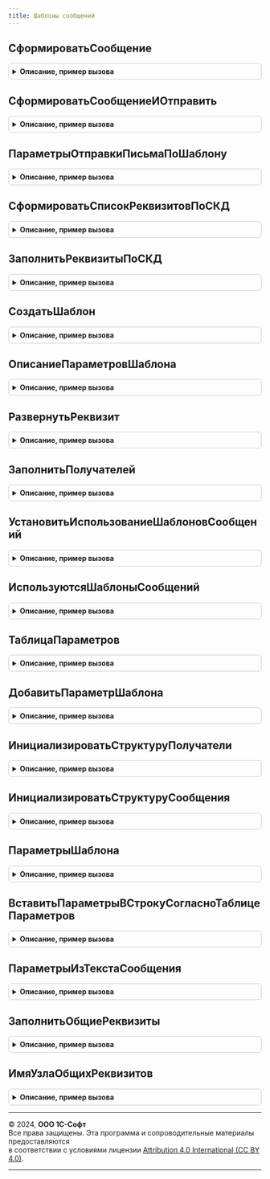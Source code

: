 ```yaml
---
title: Шаблоны сообщений
---
```



## СформироватьСообщение
<details style="margin: 1em 0; padding: 0.5em; border: 1px solid #ccc; border-radius: 6px;">

<summary style="font-weight: bold; cursor: pointer;">Описание, пример вызова</summary>

```bsl

// Создает сообщение на основании предмета по шаблону сообщения.
//
// Параметры:
//  Шаблон                   - СправочникСсылка.ШаблоныСообщений - ссылка на шаблон сообщения.
//  Предмет                  - Произвольный - объект основание для шаблона сообщений, типы объектов перечислены в
//                                            определяемом типе ПредметШаблонаСообщения.
//  УникальныйИдентификатор  - УникальныйИдентификатор - идентификатор формы, необходим для размещения вложений во
//                                            временном хранилище при клиент-серверном вызове. Если вызов
//                                            происходит только на сервере, то можно использовать любой идентификатор.
//  ДополнительныеПараметры  - Структура - список дополнительных параметров, который будет передан в параметр
//                                         Сообщение в процедурах ПриФормированииСообщения в момент создания сообщения:
//      * ЗначенияПараметровСКД - Структура - значения параметров СКД, состав и значения реквизитов
//                                            для формируемого шаблона определяется средствами СКД.
//      * ПреобразовыватьHTMLДляФорматированногоДокумента - Булево - необязательный, по умолчанию Ложь, определяет
//                      необходимо ли преобразование HTML текста сообщения содержащего картинки в тексте письма из-за
//                      особенностей вывода изображений в форматированном документе.
//
// Возвращаемое значение:
//  Структура - подготовленное сообщение на основание шаблона для отправки:
//    * Тема - Строка - тема письма
//    * Текст - Строка - текст письма
//    * Получатель - СписокЗначений - получатели письма, где в значении электронная почта получателя, а
//                                    в представлении получатель письма.
//                 - Массив из см. НовыйПолучателиПисьма - если в процедуре ПриОпределенииНастроек
//                   общего модуля ШаблоныСообщенийПереопределяемый свойство РасширенныйСписокПолучателей равно Истина.
//    * ДополнительныеПараметры - Структура - параметры шаблона сообщения.
//    * Вложения - ТаблицаЗначений:
//       ** Представление - Строка - имя файла вложения.
//       ** АдресВоВременномХранилище - Строка - адрес двоичных данных вложения во временном хранилище.
//       ** Кодировка - Строка - кодировка вложения (используется, если отличается от кодировки письма).
//       ** Идентификатор - Строка - необязательный,  идентификатор вложения, используется для хранения
//                                   картинок, отображаемых в теле письма.
//
Функция СформироватьСообщение(Шаблон, Предмет, УникальныйИдентификатор, ДополнительныеПараметры = Неопределено) Экспорт
```

Пример вызова
```bsl
Результат = ШаблоныСообщений.СформироватьСообщение(Шаблон, Предмет, УникальныйИдентификатор, ДополнительныеПараметры);
```
</details>

## СформироватьСообщениеИОтправить
<details style="margin: 1em 0; padding: 0.5em; border: 1px solid #ccc; border-radius: 6px;">

<summary style="font-weight: bold; cursor: pointer;">Описание, пример вызова</summary>

```bsl

// Отправляет сообщение почты или SMS на основании предмета по шаблону сообщения.
//
// Параметры:
//  Шаблон                   - СправочникСсылка.ШаблоныСообщений - ссылка на шаблон сообщения.
//  Предмет                  - Произвольный - объект основание для шаблона сообщений, типы объектов перечислены в
//                                            определяемом типе ПредметШаблонаСообщения.
//  УникальныйИдентификатор  - УникальныйИдентификатор - идентификатор формы, необходим для размещения вложений во
//                                                       временном хранилище.
//  ДополнительныеПараметры  - см. ПараметрыОтправкиПисьмаПоШаблону
//
// Возвращаемое значение:
//   см. ШаблоныСообщенийСлужебный.РезультатОтправкиПисьма
//
Функция СформироватьСообщениеИОтправить(Шаблон, Предмет, УникальныйИдентификатор, Экспорт
```

Пример вызова
```bsl
Результат = ШаблоныСообщений.СформироватьСообщениеИОтправить(Шаблон, Предмет, УникальныйИдентификатор, );
```
</details>

## ПараметрыОтправкиПисьмаПоШаблону
<details style="margin: 1em 0; padding: 0.5em; border: 1px solid #ccc; border-radius: 6px;">

<summary style="font-weight: bold; cursor: pointer;">Описание, пример вызова</summary>

```bsl

// Возвращает список обязательных дополнительных параметров, для процедуры СформироватьСообщениеИОтправить.
// Список параметров может быть расширен, для сквозной передачи в составе параметра Сообщение
// процедур ПриФормированииСообщения и последующего использования их значений при создании сообщения.
//
// Возвращаемое значение:
//  Структура:
//   * ПреобразовыватьHTMLДляФорматированногоДокумента - Булево - необязательный, по умолчанию Ложь, определяет,
//                      необходимо ли преобразование HTML-текста сообщения, содержащего картинки в тексте письма, из-за
//                      особенностей вывода изображений в форматированном документе.
//   * УчетнаяЗапись - Неопределено
//                 - СправочникСсылка.УчетныеЗаписиЭлектроннойПочты - электронная почта
//                       для отправки письма, сформированного по шаблону.
//   * ОтправитьСразу - Булево - если Ложь, то письмо будет помещено в папку Исходящих
//                                  и отправлено при общей отправке писем. Только при отправке через Взаимодействие.
//                                  Значение по умолчанию, Ложь.
//   * ЗначенияПараметровСКД - Структура - значения параметров СКД, состав и значения реквизитов
//                                         для формируемого шаблона определяется средствами СКД.
//
Функция ПараметрыОтправкиПисьмаПоШаблону() Экспорт
```

Пример вызова
```bsl
Результат = ШаблоныСообщений.ПараметрыОтправкиПисьмаПоШаблону() 
```
</details>

## СформироватьСписокРеквизитовПоСКД
<details style="margin: 1em 0; padding: 0.5em; border: 1px solid #ccc; border-radius: 6px;">

<summary style="font-weight: bold; cursor: pointer;">Описание, пример вызова</summary>

```bsl

// Заполняет список реквизитов шаблона сообщений на основание макета СКД.
//
// 	Параметры:
//    Реквизиты  - ДеревоЗначений - заполняемый список реквизитов.
//    Макет      - СхемаКомпоновкиДанных - макет СКД.
//
Процедура СформироватьСписокРеквизитовПоСКД(Реквизиты, Макет) Экспорт
```

Пример вызова
```bsl
ШаблоныСообщений.СформироватьСписокРеквизитовПоСКД(Реквизиты, Макет) 
```
</details>

## ЗаполнитьРеквизитыПоСКД
<details style="margin: 1em 0; padding: 0.5em; border: 1px solid #ccc; border-radius: 6px;">

<summary style="font-weight: bold; cursor: pointer;">Описание, пример вызова</summary>

```bsl

// Заполняет список реквизитов шаблона сообщений на основании макета СКД.
//
// Параметры:
//  Реквизиты        - Соответствие - список реквизитов.
//  Предмет          - Произвольный - ссылка на объект основание для шаблона сообщений.
//  ПараметрыШаблона - см. ПараметрыШаблона.
//
Процедура ЗаполнитьРеквизитыПоСКД(Реквизиты, Предмет, ПараметрыШаблона) Экспорт
```

Пример вызова
```bsl
ШаблоныСообщений.ЗаполнитьРеквизитыПоСКД(Реквизиты, Предмет, ПараметрыШаблона) 
```
</details>

## СоздатьШаблон
<details style="margin: 1em 0; padding: 0.5em; border: 1px solid #ccc; border-radius: 6px;">

<summary style="font-weight: bold; cursor: pointer;">Описание, пример вызова</summary>

```bsl

// Создать шаблон сообщения.
//
// Параметры:
//  Наименование     - Строка - наименование шаблона.
//  ПараметрыШаблона - см. ШаблоныСообщений.ОписаниеПараметровШаблона
//
// Возвращаемое значение:
//  СправочникСсылка.ШаблоныСообщений - ссылка на созданный шаблон.
//
Функция СоздатьШаблон(Наименование, ПараметрыШаблона) Экспорт
```

Пример вызова
```bsl
Результат = ШаблоныСообщений.СоздатьШаблон(Наименование, ПараметрыШаблона) 
```
</details>

## ОписаниеПараметровШаблона
<details style="margin: 1em 0; padding: 0.5em; border: 1px solid #ccc; border-radius: 6px;">

<summary style="font-weight: bold; cursor: pointer;">Описание, пример вызова</summary>

```bsl

// Возвращает описание параметров шаблона.
//
// Возвращаемое значение:
//  Структура:
//   * Наименование - Строка - наименование шаблона сообщений.
//   * Текст        - Строка - текст шаблона письма или сообщения SMS.
//   * Тема         - Строка - текст темы письма. Только для шаблонов электронной почты.
//   * ТипШаблона   - Строка - тип шаблона. Варианты: "Письмо","SMS".
//   * Назначение   - Строка - представление предмет шаблона сообщений. Например, Заказ покупателя.
//   * ПолноеИмяТипаНазначения - Строка - предмет шаблона сообщений. Если указан полный путь к объекту метаданных, то в шаблоне
//                                        в качестве параметров будут доступны все его реквизиты. Например, Документ.ЗаказПокупателя.
//   * ФорматПисьма    - ПеречислениеСсылка.СпособыРедактированияЭлектронныхПисем- формат письма HTML или обычный текст.
//                                         Только для шаблонов электронной почты.
//   * УпаковатьВАрхив - Булево - если Истина, то печатные формы и вложения будут упакованы в архив при отправке.
//                                Только для шаблонов электронной почты.
//   * ТранслитерироватьИменаФайлов - Булево - печатные формы и файлы, вложенные в письмо будут иметь имена, содержащие
//                                             только латинские буквы и цифры, для возможности переноса между
//                                             различными операционными системами. Например, файл "Счет на оплату.pdf" будет
//                                             сохранен с именем "Schet na oplaty.pdf". Только для шаблонов электронной почты.
//   * ФорматыВложений - СписокЗначений - список форматов вложений. Только для шаблонов электронной почты.
//   * Вложения - Соответствие из КлючИЗначение:
//      ** Ключ - Строка - имя файла с расширением (например, image.png). Наименование будет без расширения.
//                         Или идентификатор картинки в html-письме (без cid).
//      ** Значение - Строка - адрес, указывающий на двоичные данные файла во временном хранилище.
//   * КомандыПечати - Массив из Строка - уникальные идентификаторы печатных форм
//   * ВладелецШаблона - ОпределяемыйТип.ВладелецШаблонаСообщения - владелец контекстного шаблона.
//   * ШаблонПоВнешнейОбработке - Булево - если Истина, то шаблон формируется внешней обработкой.
//   * ВнешняяОбработка - СправочникСсылка.ДополнительныеОтчетыИОбработки - внешняя обработка, в которой содержится шаблон.
//   * ПодписьИПечать   - Булево - добавляет факсимильную подпись и печать в печатную форму. Только для шаблонов
//                                 электронной почты.
//   * ДобавлятьПрисоединенныеФайлы - Булево - если Истина, то к вложениям письма будут добавлены все
//                                              присоединенные файлы предмета-владельца.
//
Функция ОписаниеПараметровШаблона() Экспорт
```

Пример вызова
```bsl
Результат = ШаблоныСообщений.ОписаниеПараметровШаблона() 
```
</details>

## РазвернутьРеквизит
<details style="margin: 1em 0; padding: 0.5em; border: 1px solid #ccc; border-radius: 6px;">

<summary style="font-weight: bold; cursor: pointer;">Описание, пример вызова</summary>

```bsl

// Создает подчиненные реквизиты у ссылочного реквизита в дереве значений
//
// Параметры:
//  Имя					 - Строка - имя ссылочного реквизита, в дереве значений у которого необходимо добавить подчиненные реквизиты.
//  Узел				 - КоллекцияСтрокДереваЗначений - узел в дереве значений, для которого необходимо создать дочерние элементы.
//  СписокРеквизитов	 - Строка - список добавляемых реквизитов через запятую, если указано, то будет добавлены только они.
//  ИсключаяРеквизиты	 - Строка - список исключаемых реквизитов через запятую.
//
Процедура РазвернутьРеквизит(Имя, Узел, СписокРеквизитов = "", ИсключаяРеквизиты = "") Экспорт
```

Пример вызова
```bsl
ШаблоныСообщений.РазвернутьРеквизит(Имя, Узел, СписокРеквизитов, ИсключаяРеквизиты);
```
</details>

## ЗаполнитьПолучателей
<details style="margin: 1em 0; padding: 0.5em; border: 1px solid #ccc; border-radius: 6px;">

<summary style="font-weight: bold; cursor: pointer;">Описание, пример вызова</summary>

```bsl

// Добавляет актуальные адреса почты или номера телефонов из контактной информации объекта в список получателей.
// В выборку адресов почты или номеров телефонов попадают только актуальные сведения,
// т.к. нет смысла отправлять письма или сообщения SMS на архивные данные.
//
// Параметры:
//  ПолучателиПисьма        - ТаблицаЗначений - список получателей письма или сообщения SMS
//  ПредметСообщения        - Произвольный - объект-родитель, у которого есть реквизиты, содержащие контактную информацию.
//  ИмяРеквизита            - Строка - имя реквизита в объекте-родителе, из которого следует получить адреса почты или
//                                     номера телефонов.
//  ТипКонтактнойИнформации - ПеречислениеСсылка.ТипыКонтактнойИнформации - если тип Адрес, то будут добавлены адреса
//                                                                          почты, если Телефон, то номера телефонов.
//  ВариантОтправки - Строка - вариант отправки для получателя письма: Кому, Копия, СкрытаяКопия, ОбратныйАдрес;
//
Процедура ЗаполнитьПолучателей(ПолучателиПисьма, ПредметСообщения, ИмяРеквизита, Экспорт
```

Пример вызова
```bsl
ШаблоныСообщений.ЗаполнитьПолучателей(ПолучателиПисьма, ПредметСообщения, ИмяРеквизита, );
```
</details>

## УстановитьИспользованиеШаблоновСообщений
<details style="margin: 1em 0; padding: 0.5em; border: 1px solid #ccc; border-radius: 6px;">

<summary style="font-weight: bold; cursor: pointer;">Описание, пример вызова</summary>

```bsl

// Включает/выключает формирование сообщений по ранее созданным шаблонам.
//
// Параметры:
//   Значение - Булево - если Истина, то шаблоны сообщений доступны для использования.
//
Процедура УстановитьИспользованиеШаблоновСообщений(Значение) Экспорт
```

Пример вызова
```bsl
ШаблоныСообщений.УстановитьИспользованиеШаблоновСообщений(Значение) 
```
</details>

## ИспользуютсяШаблоныСообщений
<details style="margin: 1em 0; padding: 0.5em; border: 1px solid #ccc; border-radius: 6px;">

<summary style="font-weight: bold; cursor: pointer;">Описание, пример вызова</summary>

```bsl

// Проверяет возможность использования механизма шаблонов сообщений.
//
// Возвращаемое значение:
//   Булево - если Истина, то шаблоны сообщений доступны для использования.
//
Функция ИспользуютсяШаблоныСообщений() Экспорт
```

Пример вызова
```bsl
Результат = ШаблоныСообщений.ИспользуютсяШаблоныСообщений() 
```
</details>

## ТаблицаПараметров
<details style="margin: 1em 0; padding: 0.5em; border: 1px solid #ccc; border-radius: 6px;">

<summary style="font-weight: bold; cursor: pointer;">Описание, пример вызова</summary>

```bsl

// Программный интерфейс для внешних обработок.

// Создает описание таблицы параметров шаблона сообщения.
//
// Возвращаемое значение:
//   ТаблицаЗначений   - сформированная пустая таблица значений.
//
Функция ТаблицаПараметров() Экспорт
```

Пример вызова
```bsl
Результат = ШаблоныСообщений.ТаблицаПараметров() 
```
</details>

## ДобавитьПараметрШаблона
<details style="margin: 1em 0; padding: 0.5em; border: 1px solid #ccc; border-radius: 6px;">

<summary style="font-weight: bold; cursor: pointer;">Описание, пример вызова</summary>

```bsl

// Добавить параметр шаблона для внешней обработки.
//
// Параметры:
//  ТаблицаПараметров - ТаблицаЗначений - таблица со списком параметров.
//  ИмяПараметра - Строка - имя добавляемого параметра.
//  ОписаниеТипа - ОписаниеТипов - тип параметра.
//  ЭтоПредопределенныйПараметр - Булево - если Истина, то параметр предопределенный.
//  ПредставлениеПараметра - Строка - представление параметра.
//
Процедура ДобавитьПараметрШаблона(ТаблицаПараметров, ИмяПараметра, ОписаниеТипа, ЭтоПредопределенныйПараметр, Экспорт
```

Пример вызова
```bsl
ШаблоныСообщений.ДобавитьПараметрШаблона(ТаблицаПараметров, ИмяПараметра, ОписаниеТипа, ЭтоПредопределенныйПараметр, );
```
</details>

## ИнициализироватьСтруктуруПолучатели
<details style="margin: 1em 0; padding: 0.5em; border: 1px solid #ccc; border-radius: 6px;">

<summary style="font-weight: bold; cursor: pointer;">Описание, пример вызова</summary>

```bsl

// Инициализирует структуру Получатели для заполнения возможных получателей сообщения.
//
// Возвращаемое значение:
//   Структура  - созданная структура.
//
Функция ИнициализироватьСтруктуруПолучатели() Экспорт
```

Пример вызова
```bsl
Результат = ШаблоныСообщений.ИнициализироватьСтруктуруПолучатели() 
```
</details>

## ИнициализироватьСтруктуруСообщения
<details style="margin: 1em 0; padding: 0.5em; border: 1px solid #ccc; border-radius: 6px;">

<summary style="font-weight: bold; cursor: pointer;">Описание, пример вызова</summary>

```bsl

// Инициализирует структуру сообщения по шаблону, которую должна вернуть внешняя обработка.
//
// Возвращаемое значение:
//   Структура  - созданная структура.
//
Функция ИнициализироватьСтруктуруСообщения() Экспорт
```

Пример вызова
```bsl
Результат = ШаблоныСообщений.ИнициализироватьСтруктуруСообщения() 
```
</details>

## ПараметрыШаблона
<details style="margin: 1em 0; padding: 0.5em; border: 1px solid #ccc; border-radius: 6px;">

<summary style="font-weight: bold; cursor: pointer;">Описание, пример вызова</summary>

```bsl

// Возвращает описание параметров шаблона сообщения по данным формы, ссылке на элемент справочника шаблона
// сообщения или определив контекстный шаблон по его владельцу. Если шаблон не будет найден, то будет возвращена
// структура с незаполненными полями шаблона сообщения, заполнив которые, можно создать новый шаблон сообщения.
//
// Параметры:
//  Шаблон - ДанныеФормыСтруктура
//         - СправочникСсылка.ШаблоныСообщений
//         - ЛюбаяСсылка - ссылка на шаблон сообщения или на владельца контекстного шаблона.
//
// Возвращаемое значение:
//   см. ШаблоныСообщенийКлиентСервер.ОписаниеПараметровШаблона.
//
Функция ПараметрыШаблона(Знач Шаблон) Экспорт
```

Пример вызова
```bsl
Результат = ШаблоныСообщений.ПараметрыШаблона(Шаблон) 
```
</details>

## ВставитьПараметрыВСтрокуСогласноТаблицеПараметров
<details style="margin: 1em 0; padding: 0.5em; border: 1px solid #ccc; border-radius: 6px;">

<summary style="font-weight: bold; cursor: pointer;">Описание, пример вызова</summary>

```bsl

// Обратная совместимость.

// Подставляет в шаблон значения параметров сообщения и формирует текст сообщения.
//
// Параметры:
//  ШаблонСтроки        - Строка - шаблон, в который будут подставляться значения, согласно таблице параметров.
//  ВставляемыеЗначения - Соответствие - соответствие, содержащее ключи параметров и значения параметров.
//  Префикс             - Строка - префикс параметра.
//
// Возвращаемое значение:
//   Строка - строка, в которую были подставлены значения параметров шаблона.
//
Функция ВставитьПараметрыВСтрокуСогласноТаблицеПараметров(Знач ШаблонСтроки, ВставляемыеЗначения, Знач Префикс = "") Экспорт
```

Пример вызова
```bsl
Результат = ШаблоныСообщений.ВставитьПараметрыВСтрокуСогласноТаблицеПараметров(ШаблонСтроки, ВставляемыеЗначения, Префикс);
```
</details>

## ПараметрыИзТекстаСообщения
<details style="margin: 1em 0; padding: 0.5em; border: 1px solid #ccc; border-radius: 6px;">

<summary style="font-weight: bold; cursor: pointer;">Описание, пример вызова</summary>

```bsl

// Возвращает соответствие параметров текста сообщения шаблона.
//
// Параметры:
//  ПараметрыШаблона - Структура - сведения о шаблоне.
//
// Возвращаемое значение:
//  Соответствие - соответствие имеющихся в тексте сообщения параметров.
//
Функция ПараметрыИзТекстаСообщения(ПараметрыШаблона) Экспорт
```

Пример вызова
```bsl
Результат = ШаблоныСообщений.ПараметрыИзТекстаСообщения(ПараметрыШаблона) 
```
</details>

## ЗаполнитьОбщиеРеквизиты
<details style="margin: 1em 0; padding: 0.5em; border: 1px solid #ccc; border-radius: 6px;">

<summary style="font-weight: bold; cursor: pointer;">Описание, пример вызова</summary>

```bsl

// Заполняет общие реквизитов значениями из программы.
// После выполнения процедуры соответствие будет содержать значения:
//  ТекущаяДата, ЗаголовокСистемы, АдресБазыВИнтернете, АдресБазыВЛокальнойСети
//  ТекущийПользователь
//
// Параметры:
//  ОбщиеРеквизиты - Соответствие из КлючИЗначение:
//   * Ключ - Строка - имя общего реквизита
//   * Значение - Строка - значение заполненного реквизита.
//
Процедура ЗаполнитьОбщиеРеквизиты(ОбщиеРеквизиты) Экспорт
```

Пример вызова
```bsl
ШаблоныСообщений.ЗаполнитьОбщиеРеквизиты(ОбщиеРеквизиты) 
```
</details>

## ИмяУзлаОбщихРеквизитов
<details style="margin: 1em 0; padding: 0.5em; border: 1px solid #ccc; border-radius: 6px;">

<summary style="font-weight: bold; cursor: pointer;">Описание, пример вызова</summary>

```bsl

// Возвращает имя узла общих реквизитов.
//
// Возвращаемое значение:
//  Строка - имя общего реквизита верхнего уровня.
//
Функция ИмяУзлаОбщихРеквизитов() Экспорт
```

Пример вызова
```bsl
Результат = ШаблоныСообщений.ИмяУзлаОбщихРеквизитов() 
```
</details>

---

© 2024, **ООО 1С-Софт**  
Все права защищены. Эта программа и сопроводительные материалы предоставляются  
в соответствии с условиями лицензии [Attribution 4.0 International (CC BY 4.0)](https://creativecommons.org/licenses/by/4.0/legalcode).

---
